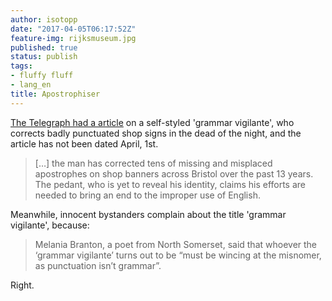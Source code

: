 ```yaml
---
author: isotopp
date: "2017-04-05T06:17:52Z"
feature-img: rijksmuseum.jpg
published: true
status: publish
tags:
- fluffy fluff
- lang_en
title: Apostrophiser
---
```

[The Telegraph had a article](http://www.telegraph.co.uk/news/2017/04/03/revealed-self-styled-grammar-vigilante-corrects-badly-punctuated/?WT.mc_id=tmg_share_tw)
on a self-styled 'grammar vigilante', who corrects badly punctuated shop
signs in the dead of the night, and the article has not been dated April,
1st.

> […] the man has corrected tens of missing and misplaced apostrophes on
> shop banners across Bristol over the past 13 years. The pedant, who is yet
> to reveal his identity, claims his efforts are needed to bring an end to
> the improper use of English.

Meanwhile, innocent bystanders complain about the title 'grammar vigilante', because:

> Melania Branton, a poet from North Somerset, said that whoever the
> ‘grammar vigilante’ turns out to be “must be wincing at the
> misnomer, as punctuation isn’t grammar”.

Right.
